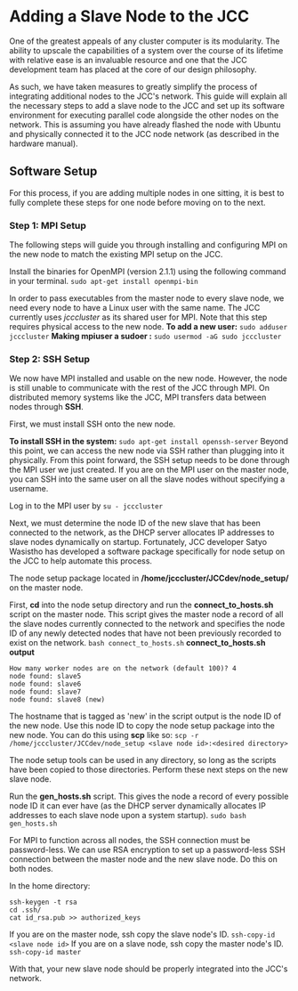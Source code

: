 ﻿# Adding a Slave Node to the JCC
One of the greatest appeals of any cluster computer is its modularity. The ability to upscale the capabilities of a system over the course of its lifetime with relative ease is an invaluable resource and one that the JCC development team has placed at the core of our design philosophy. 

As such, we have taken measures to greatly simplify the process of integrating additional nodes to the JCC's network. This guide will explain all the necessary steps to add a slave node to the JCC and set up its software environment for executing parallel code alongside the other nodes on the network. This is assuming you have already flashed the node with Ubuntu and physically connected it to the JCC node network (as described in the hardware manual).
## Software Setup
For this process, if you are adding multiple nodes in one sitting, it is best to fully complete these steps for one node before moving on to the next.
### Step 1: MPI Setup
The following steps will guide you through installing and configuring MPI on the new node to match the existing MPI setup on the JCC. 

Install the binaries for OpenMPI (version 2.1.1) using the following command in your terminal.
``
sudo apt-get install openmpi-bin
``

In order to pass executables from the master node to every slave node, we need every node to have a Linux user with the same name. The JCC currently uses *jcccluster* as its shared user for MPI. Note that this step requires physical access to the new node.
**To add a new user:**
``
sudo adduser jcccluster
``
**Making mpiuser a sudoer :**
``
sudo usermod -aG sudo jcccluster
``
### Step 2: SSH Setup
We now have MPI installed and usable on the new node. However, the node is still unable to communicate with the rest of the JCC through MPI. On distributed memory systems like the JCC, MPI transfers data between nodes through **SSH**.

First, we must install SSH onto the new node.

**To install SSH in the system:**
``
sudo apt­-get install openssh-server
``
Beyond this point, we can access the new node via SSH rather than plugging into it physically. From this point forward, the SSH setup needs to be done through the MPI user we just created. If you are on the MPI user on the master node, you can SSH into the same user on all the slave nodes without specifying a username.

Log in to the MPI user by
``
su - jcccluster
``

Next, we must determine the node ID of the new slave that has been connected to the network, as the DHCP server allocates IP addresses to slave nodes dynamically on startup. Fortunately, JCC developer Satyo Wasistho has developed a software package specifically for node setup on the JCC to help automate this process.

The node setup package located in **/home/jcccluster/JCCdev/node_setup/** on the master node.

First, **cd** into the node setup directory and run the **connect_to_hosts.sh** script on the master node. This script gives the master node a record of all the slave nodes currently connected to the network and specifies the node ID of any newly detected nodes that have not been previously recorded to exist on the network. 
``
bash connect_to_hosts.sh
``
**connect_to_hosts.sh output**
```
How many worker nodes are on the network (default 100)? 4
node found: slave5
node found: slave6
node found: slave7
node found: slave8 (new)
```
The hostname that is tagged as 'new' in the script output is the node ID of the new node. Use this node ID to copy the node setup package into the new node. You can do this using **scp** like so:
``
scp -r /home/jcccluster/JCCdev/node_setup <slave node id>:<desired directory>
``

The node setup tools can be used in any directory, so long as the scripts have been copied to those directories. Perform these next steps on the new slave node.

Run the **gen_hosts.sh** script. This gives the node a record of every possible node ID it can ever have (as the DHCP server dynamically allocates IP addresses to each slave node upon a system startup).
``
sudo bash gen_hosts.sh
``

For MPI to function across all nodes, the SSH connection must be password-less. We can use RSA encryption to set up a password-less SSH connection between the master node and the new slave node. Do this on both nodes.

In the home directory:
```
ssh-keygen -t rsa
cd .ssh/
cat id_rsa.pub >> authorized_keys
```
If you are on the master node, ssh copy the slave node's ID.
``
ssh-copy-id <slave node id>
``
If you are on a slave node, ssh copy the master node's ID.
``
ssh-copy-id master
``

With that, your new slave node should be properly integrated into the JCC's network.
